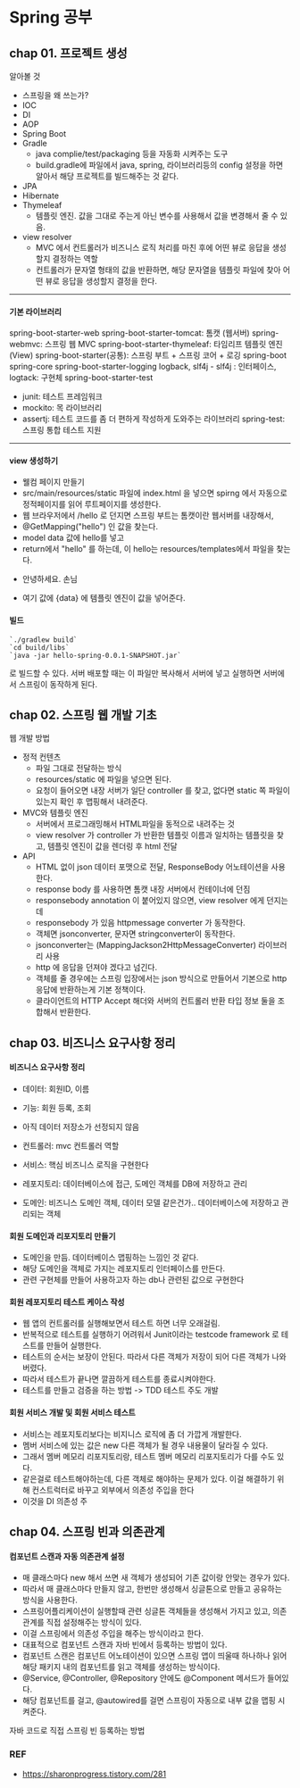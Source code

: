 # Spring 공부

## chap 01. 프로젝트 생성
알아볼 것 
- 스프링을 왜 쓰는가?
- IOC
- DI
- AOP
- Spring Boot
- Gradle
  - java complie/test/packaging 등을 자동화 시켜주는 도구 
  - build.gradle에 파일에서 java, spring, 라이브러리등의 config 설정을 하면 알아서 해당 프로젝트를 빌드해주는 것 같다.
- JPA
- Hibernate
- Thymeleaf
  - 템플릿 엔진. 값을 그대로 주는게 아닌 변수를 사용해서 값을 변경해서 줄 수 있음.
- view resolver
  - MVC 에서 컨트롤러가 비즈니스 로직 처리를 마친 후에 어떤 뷰로 응답을 생성할지 결정하는 역할 
  - 컨트롤러가 문자열 형태의 값을 반환하면, 해당 문자열을 템플릿 파일에 찾아 어떤 뷰로 응답을 생성할지 결정을 한다.
----
#### 기본 라이브러리
spring-boot-starter-web
spring-boot-starter-tomcat: 톰캣 (웹서버)
spring-webmvc: 스프링 웹 MVC 
spring-boot-starter-thymeleaf: 타임리프 템플릿 엔진(View)
spring-boot-starter(공통): 스프링 부트 + 스프링 코어 + 로깅
    spring-boot spring-core
    spring-boot-starter-logging logback, slf4j
        - slf4j : 인터페이스, logtack: 구현체
spring-boot-starter-test
- junit: 테스트 프레임워크
- mockito: 목 라이브러리
- assertj: 테스트 코드를 좀 더 편하게 작성하게 도와주는 라이브러리 spring-test: 스프링 통합 테스트 지원
---
#### view 생성하기
- 웰컴 페이지 만들기 
- src/main/resources/static 파일에 index.html 을 넣으면 spirng 에서 자동으로 정적페이지를 읽어 루트페이지를 생성한다.
- 웹 브라우저에서 /hello 로 던지면 스프링 부트는 톰캣이란 웹서버를 내장해서,
- @GetMapping("hello") 인 값을 찾는다.
- model data 값에 hello를 넣고
- return에서 "hello" 를 하는데, 이 hello는 resources/templates에서 파일을 찾는다.
-  <p th:text="'안녕하세요. ' + ${data}" >안녕하세요. 손님</p>
- 여기 값에 {data} 에 템플릿 엔진이 값을 넣어준다.

#### 빌드
```
`./gradlew build`
`cd build/libs`
`java -jar hello-spring-0.0.1-SNAPSHOT.jar`
```
로 빌드할 수 있다.
서버 배포할 때는 이 파일만 복사해서 서버에 넣고 실행하면 서버에서 스프링이 동작하게 된다.

## chap 02. 스프링 웹 개발 기초
웹 개발 방법
- 정적 컨텐츠
  - 파일 그대로 전달하는 방식
  - resources/static 에 파일을 넣으면 된다.
  - 요청이 들어오면 내장 서버가 일단 controller 를 찾고, 없다면 static 쪽 파일이 있는지 확인 후 맵핑해서 내려준다.
- MVC와 템플릿 엔진
  - 서버에서 프로그래밍해서 HTML파일을 동적으로 내려주는 것
  - view resolver 가 controller 가 반환한 템플릿 이름과 일치하는 템플릿을 찾고, 템플릿 엔진이 값을 렌더링 후 html 전달
- API
  - HTML 없이 json 데이터 포맷으로 전달, ResponseBody 어노테이션을 사용한다.
  - response body 를 사용하면 톰캣 내장 서버에서 컨테이너에 던짐
  - responsebody annotation 이 붙어있지 않으면, view resolver 에게 던지는데
  - responsebody 가 있음 httpmessage converter 가 동작한다.
  - 객체면 jsonconverter, 문자면 stringconverter이 동작한다. 
  - jsonconverter는 (MappingJackson2HttpMessageConverter) 라이브러리 사용
  - http 에 응답을 던져야 겠다고 넘긴다.
  - 객체를 줄 경우에는 스프링 입장에서는 json 방식으로 만들어서 기본으로 http 응답에 반환하는게 기본 정책이다.
  - 클라이언트의 HTTP Accept 해더와 서버의 컨트롤러 반환 타입 정보 둘을 조합해서 반환한다.

## chap 03. 비즈니스 요구사항 정리
#### 비즈니스 요구사항 정리
- 데이터: 회원ID, 이름
- 기능: 회원 등록, 조회
- 아직 데이터 저장소가 선정되지 않음

- 컨트롤러: mvc 컨트롤러 역할
- 서비스: 핵심 비즈니스 로직을 구현한다
- 레포지토리: 데이터베이스에 접근, 도메인 객체를 DB에 저장하고 관리
- 도메인: 비즈니스 도메인 객체, 데이터 모델 같은건가.. 데이터베이스에 저장하고 관리되는 객체 

#### 회원 도메인과 리포지토리 만들기
- 도메인을 만듬. 데이터베이스 맵핑하는 느낌인 것 같다.
- 해당 도메인을 객체로 가지는 레포지토리 인터페이스를 만든다.
- 관련 구현체를 만들어 사용하고자 하는 db나 관련된 값으로 구현한다

#### 회원 레포지토리 테스트 케이스 작성
- 웹 앱의 컨트롤러를 실행해보면서 테스트 하면 너무 오래걸림.
- 반복적으로 테스트를 실행하기 어려워서 Junit이라는 testcode framework 로 테스트를 만들어 실행한다.
- 테스트의 순서는 보장이 안된다. 따라서 다른 객체가 저장이 되어 다른 객체가 나와버렸다.
- 따라서 테스트가 끝나면 깔끔하게 테스트를 종료시켜야한다.
- 테스트를 만들고 검증을 하는 방법 -> TDD 테스트 주도 개발

#### 회원 서비스 개발 및 회원 서비스 테스트
- 서비스는 레포지토리보다는 비지니스 로직에 좀 더 가깝게 개발한다.
- 멤버 서비스에 있는 값은 new 다른 객체가 될 경우 내용물이 달라질 수 있다.
- 그래서 멤버 메모리 리포지토리랑, 테스트 멤버 메모리 리포지토리가 다를 수도 있다.
- 같은걸로 테스트해야하는데, 다른 객체로 해야하는 문제가 있다. 이걸 해결하기 위해 컨스트럭터로 바꾸고 외부에서 의존성 주입을 한다
- 이것을 DI 의존성 주

## chap 04. 스프링 빈과 의존관계
#### 컴포넌트 스캔과 자동 의존관계 설정
- 매 클래스마다 new 해서 쓰면 새 객체가 생성되어 기존 값이랑 안맞는 경우가 있다.
- 따라서 매 클래스마다 만들지 않고, 한번만 생성해서 싱글톤으로 만들고 공유하는 방식을 사용한다.
- 스프링어플리케이션이 실행할때 관련 싱글톤 객체들을 생성해서 가지고 있고, 의존관계를 직접 설정해주는 방식이 있다.
- 이걸 스프링에서 의존성 주입을 해주는 방식이라고 한다.
- 대표적으로 컴포넌트 스캔과 자바 빈에서 등록하는 방법이 있다.
- 컴포넌트 스캔은 컴포넌트 어노테이션이 있으면 스프링 앱이 띄울때 하나하나 읽어 해당 패키지 내의 컴포넌트를 읽고 객체를 생성하는 방식이다.
- @Service, @Controller, @Repository 안에도 @Component 메서드가 들어있다.
- 해당 컴포넌트를 걸고, @autowired를 걸면 스프링이 자동으로 내부 값을 맵핑 시켜준다.

자바 코드로 직접 스프링 빈 등록하는 방법
### REF
- https://sharonprogress.tistory.com/281